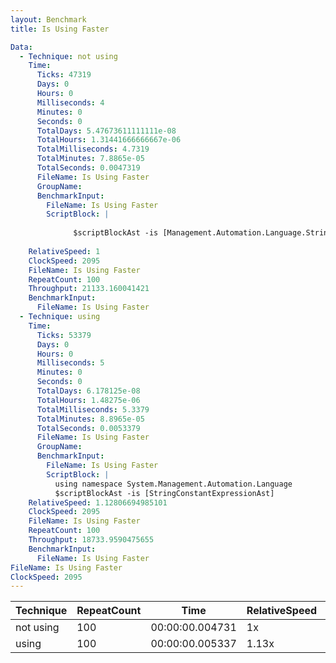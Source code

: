 ```yaml
---
layout: Benchmark
title: Is Using Faster

Data: 
  - Technique: not using
    Time: 
      Ticks: 47319
      Days: 0
      Hours: 0
      Milliseconds: 4
      Minutes: 0
      Seconds: 0
      TotalDays: 5.47673611111111e-08
      TotalHours: 1.31441666666667e-06
      TotalMilliseconds: 4.7319
      TotalMinutes: 7.8865e-05
      TotalSeconds: 0.0047319
      FileName: Is Using Faster
      GroupName: 
      BenchmarkInput: 
        FileName: Is Using Faster
        ScriptBlock: |
          
              $scriptBlockAst -is [Management.Automation.Language.StringConstantExpressionAst]
          
    RelativeSpeed: 1
    ClockSpeed: 2095
    FileName: Is Using Faster
    RepeatCount: 100
    Throughput: 21133.160041421
    BenchmarkInput: 
      FileName: Is Using Faster
  - Technique: using
    Time: 
      Ticks: 53379
      Days: 0
      Hours: 0
      Milliseconds: 5
      Minutes: 0
      Seconds: 0
      TotalDays: 6.178125e-08
      TotalHours: 1.48275e-06
      TotalMilliseconds: 5.3379
      TotalMinutes: 8.8965e-05
      TotalSeconds: 0.0053379
      FileName: Is Using Faster
      GroupName: 
      BenchmarkInput: 
        FileName: Is Using Faster
        ScriptBlock: |
          using namespace System.Management.Automation.Language
          $scriptBlockAst -is [StringConstantExpressionAst]
    RelativeSpeed: 1.12806694985101
    ClockSpeed: 2095
    FileName: Is Using Faster
    RepeatCount: 100
    Throughput: 18733.9590475655
    BenchmarkInput: 
      FileName: Is Using Faster
FileName: Is Using Faster
ClockSpeed: 2095
---
```





|Technique|RepeatCount|Time           |RelativeSpeed|Throughput|
|---------|-----------|---------------|-------------|----------|
|not using|100        |00:00:00.004731|1x           |21133.16/s|
|using    |100        |00:00:00.005337|1.13x        |18733.96/s|
